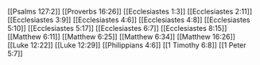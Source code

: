 [[Psalms 127:2]]
[[Proverbs 16:26]]
[[Ecclesiastes 1:3]]
[[Ecclesiastes 2:11]]
[[Ecclesiastes 3:9]]
[[Ecclesiastes 4:6]]
[[Ecclesiastes 4:8]]
[[Ecclesiastes 5:10]]
[[Ecclesiastes 5:17]]
[[Ecclesiastes 6:7]]
[[Ecclesiastes 8:15]]
[[Matthew 6:11]]
[[Matthew 6:25]]
[[Matthew 6:34]]
[[Matthew 16:26]]
[[Luke 12:22]]
[[Luke 12:29]]
[[Philippians 4:6]]
[[1 Timothy 6:8]]
[[1 Peter 5:7]]
